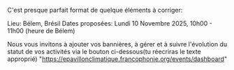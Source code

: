 C'est presque parfait format de quelque éléments à corriger:

Lieu: Bélem, Brésil
Dates proposées: Lundi 10 Novembre 2025, 10h00 - 11h00 (heure de Bélem)

Nous vous invitons à ajouter vos bannières, à gérer et à suivre l'évolution du statut de vos activités via le bouton ci-dessous(tu réecriras le texte approprié)
"https://epavillonclimatique.francophonie.org/events/dashboard"
